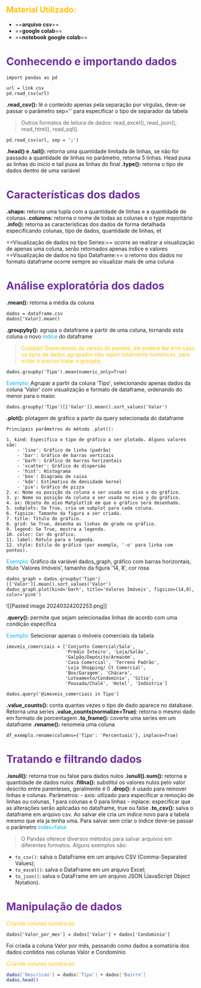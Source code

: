 ## <span style="color:#ffc000">Material Utilizado:</span>

- ==**arquivo csv**==
- ==**google colab**==
- ==**notebook google colab**==

# <span style="color:#7030a0">Conhecendo e importando dados</span>

```
import pandas as pd

url = link csv
pd.read_csv(url)
```

**.read_csv():** lê o conteúdo apenas pela separação por vírgulas, deve-se passar o parâmetro sep='' para especificar o tipo de separador da tabela

> 	Outros formatos de leitura de dados: read_excel(), read_json(), read_html(), read_sql().

```
pd.read_csv(url, sep = ';')
```

**.head() e .tail():** retorna uma quantidade limitada de linhas, se não for passado a quantidade de linhas no parâmetro, retorna 5 linhas. Head puxa as linhas do ínicio e tail puxa as linhas do final
**.type():** retorna o tipo de dados dentro de uma variável

# <span style="color:#7030a0">Características dos dados</span>

**.shape:** retorna uma tupla com a quantidade de linhas e a quantidade de colunas
**.columns:** retorna o nome de todas as colunas e o type majoritário
**.info():** retorna as características dos dados de forma detalhada especificando colunas, tipo de dados, quantidade de linhas, et

==Visualização de dados no tipo Series:== ocorre ao realizar a visualização de apenas uma coluna, serão retornados apenas índice e valores
==Visualização de dados no tipo Dataframe:== o retorno dos dados no formato dataframe ocorre sempre ao visualizar mais de uma coluna

# <span style="color:#7030a0">Análise exploratória dos dados</span>

**.mean():** retorna a média da coluna

```
dados = dataframe.csv
dados['Valor].mean()
```

**.groupyby():** agrupa o dataframe a partir de uma coluna, tornando esta coluna o novo <span style="color:#00b0f0">índice</span> do dataframe

> 	<span style="color:#ffc000">Cuidado! Dependendo da versão do pandas, ele poderá dar erro caso os tipos de dados agrupados não sejam totalmente numéricos, para evitar é preciso tratar o groupby</span>

```
dados.groupby('Tipo').mean(numeric_only=True)
```

<span style="color:#00b0f0">Exemplo:</span> Agrupar a partir da coluna 'Tipo', selecionando apenas dados da coluna 'Valor' com visualização e formato de dataframe, ordenando do menor para o maior.

```
dados.groupby('Tipo')[['Valor']].mean().sort_values('Valor')
```

**.plot():** plotagem de gráfico a partir da query selecionada do dataframe

	Principais parâmetros do método .plot():
	
	1. kind: Especifica o tipo de gráfico a ser plotado. Alguns valores são:
	    - 'line': Gráfico de linha (padrão)
	    - 'bar': Gráfico de barras verticais
	    - 'barh': Gráfico de barras horizontais
	    - 'scatter': Gráfico de dispersão
	    - 'hist': Histograma
	    - 'box': Diagrama de caixa
	    - 'kde': Estimativa de densidade kernel
	    - 'pie': Gráfico de pizza
	2. x: Nome ou posição da coluna a ser usada no eixo x do gráfico.
	3. y: Nome ou posição da coluna a ser usada no eixo y do gráfico.
	4. ax: Objeto do eixo Matplotlib em que o gráfico será desenhado.
	5. subplots: Se True, cria um subplot para cada coluna.
	6. figsize: Tamanho da figura a ser criada.
	7. title: Título do gráfico.
	8. grid: Se True, desenha as linhas de grade no gráfico.
	9. legend: Se True, mostra a legenda.
	10. color: Cor do gráfico.
	11. label: Rótulo para a legenda.
	12. style: Estilo do gráfico (por exemplo, '-o' para linha com pontos).

<span style="color:#00b0f0">Exemplo:</span>  Gráfico da variável dados_graph, gráfico com barras horizontais, título 'Valores Imóveis', tamanho da figura '14, 8', cor rosa

```
dados_graph = dados.groupby('Tipo')[['Valor']].mean().sort_values('Valor')
dados_graph.plot(kind='barh', title='Valores Imóveis', figsize=(14,8), color='pink')
```

![[Pasted image 20240324202253.png]]

**.query():** permite que sejam selecionadas linhas de acordo com uma condição específica

<span style="color:#00b0f0">Exemplo:</span>  Selecionar apenas o imóveis comerciais da tabela

```
imoveis_comerciais = ['Conjunto Comercial/Sala', 
                      'Prédio Inteiro', 'Loja/Salão', 
                      'Galpão/Depósito/Armazém', 
                      'Casa Comercial', 'Terreno Padrão',
                      'Loja Shopping/ Ct Comercial',
                      'Box/Garagem', 'Chácara',
                      'Loteamento/Condomínio', 'Sítio',
                      'Pousada/Chalé', 'Hotel', 'Indústria']

dados.query('@imoveis_comerciais in Tipo')
```

**.value_counts():** conta quantas vezes o tipo de dado aparece no database. Retorna uma series
**.value_counts(normalize=True)**: retorna o mesmo dado em formato de porcentagem
**.to_frame():** coverte uma series em um dataframe
**.rename():** renomeia uma coluna

```
df_exemplo.rename(columns={'Tipo': 'Percentuais'}, inplace=True)
```

# <span style="color:#7030a0"> Tratando e filtrando dados</span>

**.isnull():** retorna true ou false para dados nulos
**.isnull().sum():** retorna a quantidade de dados nulos
**.fillna():** substitui os valores nulos pelo valor descrito entre parenteses, geralmente é 0
**.drop():** é usado para remover linhas e colunas.
	Parâmetros:
	- axis: utlizado para especificar a remoção de linhas ou colunas, 1 para colunas e 0 para linhas
	- inplace: especificar que as alterações serão aplicadas no dataframe, true ou false
**.to_csv():** salva o dataframe em arquivo csv. Ao salvar ele cria um índice novo para a tabela mesmo que ela ja tenha uma. Para salvar sem criar o índice deve-se passar o parâmetro <span style="color:#00b0f0">index=false</span>

> O Pandas oferece diversos métodos para salvar arquivos em diferentes formatos. Alguns exemplos são:

- `to_csv()`: salva o DataFrame em um arquivo CSV (Comma-Separated Values);
- `to_excel()`: salva o DataFrame em um arquivo Excel;
- `to_json()`: salva o DataFrame em um arquivo JSON (JavaScript Object Notation).

# <span style="color:#7030a0"> Manipulação de dados</span>

<span style="color:#ffc000">Criando colunas numéricas:</span>

```
dados['Valor_por_mes'] = dados['Valor'] + dados['Condominio']
```

Foi criada a coluna Valor por mês, passando como dados a somatória dos dados contidos nas colunas Valor e Condomínio

<span style="color:#ffc000">Criando colunas numéricas:</span>

```bash
dados['Descricao'] = dados['Tipo'] + dados['Bairro']
dados.head()
```